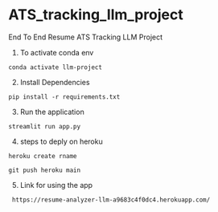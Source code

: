 # ATS_tracking_llm_project
End To End Resume ATS Tracking LLM Project 

1. To activate conda env
```
conda activate llm-project
```
2. Install Dependencies
```
pip install -r requirements.txt
```

3. Run the application
```
streamlit run app.py
```
4. steps to deply on heroku
```
heroku create rname
 ```
 ```
 git push heroku main
 ```

5. Link for using the app
```
 https://resume-analyzer-llm-a9683c4f0dc4.herokuapp.com/
 ```